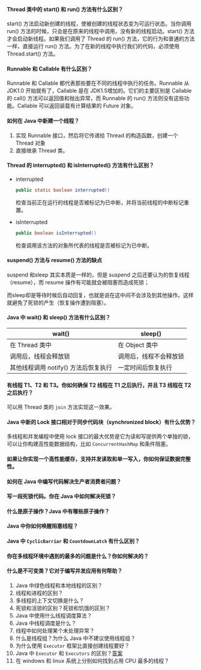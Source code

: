#### Thread 类中的 start() 和 run() 方法有什么区别？

start() 方法启动新创建的线程，使被创建的线程状态变为可运行状态。当你调用 run() 方法的时候，只会是在原来的线程中调用，没有新的线程启动。start() 方法才会启动新线程。如果我们调用了 Thread 的 run() 方法，它的行为和普通的方法一样，直接运行 run() 方法。为了在新的线程中执行我们的代码，必须使用 Thread.start() 方法。

#### Runnable 和 Callable 有什么区别？

Runnable 和 Callable 都代表那些要在不同的线程中执行的任务。Runnable 从 JDK1.0 开始就有了，Callable 是在 JDK1.5增加的。它们的主要区别是 Callable 的 call() 方法可以返回值和抛出异常，而 Runnable 的 run() 方法则没有这些功能。Callable 可以返回装载有计算结果的 Future 对象。

#### 如何在 Java 中新建一个线程？

1. 实现 Runnable 接口，然后将它传递给 Thread 的构造函数，创建一个 Thread 对象
2. 直接继承 Thread 类。

#### Thread 的 interrupted() 和 isInterrupted() 方法有什么区别？

- interrupted

  ```java
  public static boolean interrupted()
  ```

  检查当前正在运行的线程是否被标记为已中断，并将当前线程的中断标记重置。

- isInterrupted

  ```java
  public boolean isInterrupted()
  ```

  检查调用该方法的对象所代表的线程是否被标记为已中断。

#### suspend() 方法与 resume() 方法的缺点

suspend 和sleep 其实本质是一样的，但是 suspend 之后还要认为的恢复线程（resume），而 resume 操作有可能就会被阻塞而造成死锁；

而sleep却是等待时候后自动回复，也就是说在这中间不会涉及到其他操作。这样就避免了死锁的产生（恢复操作遭到阻塞）。

#### Java 中 wait() 和 sleep() 方法有什么区别？

| wait()                               | sleep()                |
| ------------------------------------ | ---------------------- |
| 在 Thread 类中                       | 在 Object 类中         |
| 调用后，线程会释放锁                 | 调用后，线程不会释放锁 |
| 其他线程调用 notify() 方法后恢复执行 | 一定时间后恢复执行     |

#### 有线程 T1、T2 和 T3。你如何确保 T2 线程在 T1 之后执行，并且 T3 线程在 T2 之后执行？

可以用 Thread 类的 `join` 方法实现这一效果。

#### Java 中新的 Lock 接口相对于同步代码块（synchronized block）有什么优势？

多线程和并发编程中使用 lock 接口的最大优势是它为读和写提供两个单独的锁，可以让你构建高性能数据结构，比如 `ConcurrentHashMap` 和条件阻塞。

#### 如果让你实现一个高性能缓存，支持并发读取和单一写入，你如何保证数据完整性。

#### 如何在 Java 中编写代码解决生产者消费者问题？

#### 写一段死锁代码。你在 Java 中如何解决死锁？

#### 什么是原子操作？Java 中有哪些原子操作？

#### Java 中你如何唤醒阻塞线程？

#### Java 中 `CyclicBarriar` 和 `CountdownLatch` 有什么区别？

#### 你在多线程环境中遇到的最多的问题是什么？你如何解决的？

#### 什么是不可变类？它对于编写并发应用有何帮助？



1. Java 中绿色线程和本地线程的区别？
2. 线程和进程的区别？
3. 多线程的上下文切换是什么？
4. 死锁和活锁的区别？死锁和饥饿的区别？
5. Java 中使用什么线程调度算法？
6. Java 中线程调度是什么？
7. 线程中如何处理某个未处理异常？
8. 什么是线程组？为什么 Java 中不建议使用线程组？
9. 为什么使用 `Executor` 框架比直接创建线程要好？
10. Java 中 `Executor` 和 `Executors` 的区别？[答案](http://javarevisited.blogspot.sg/2017/02/difference-between-executor-executorservice-and-executors-in-java.html)
11. 在 windows 和 linux 系统上分别如何找到占用 CPU 最多的线程？


